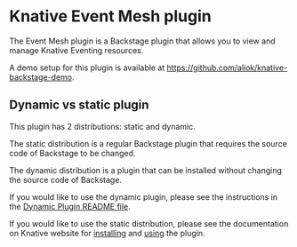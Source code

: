 # Knative Event Mesh plugin

The Event Mesh plugin is a Backstage plugin that allows you to view and manage Knative Eventing resources.

A demo setup for this plugin is available at https://github.com/aliok/knative-backstage-demo.

## Dynamic vs static plugin

This plugin has 2 distributions: static and dynamic.

The static distribution is a regular Backstage plugin that requires the source code of Backstage to be changed.

The dynamic distribution is a plugin that can be installed without changing the source code of Backstage.

If you would like to use the dynamic plugin, please see the instructions in the
[Dynamic Plugin README file](https://github.com/knative-extensions/backstage-plugins/blob/main/backstage/plugins/knative-event-mesh-backend/README-dynamic.md).

If you would like to use the static distribution, please see the documentation on Knative website for
[installing](https://knative.dev/docs/install/installing-backstage-plugins/)
and [using](https://knative.dev/docs/eventing/event-registry/eventmesh-backstage-plugin/) the plugin.

